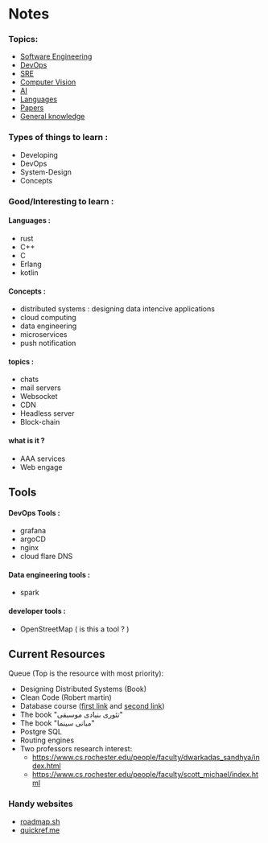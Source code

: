 # Notes

### Topics:
* [Software Engineering](https://github.com/parsaeisa/Notes/blob/main/Software%20engineering/readme.md)
* [DevOps](https://github.com/parsaeisa/Notes/blob/main/DevOps/README.md)
* [SRE](https://github.com/parsaeisa/Notes/blob/main/SRE/readme.md)
* [Computer Vision](https://github.com/parsaeisa/Notes/blob/main/Computer%20vision/readme.MD)
* [AI](https://github.com/parsaeisa/Notes/tree/main/AI)
* [Languages](https://github.com/parsaeisa/Notes/blob/main/Languages/readme.MD)
* [Papers](https://github.com/parsaeisa/Notes/blob/main/Papers.md)
* [General knowledge](https://github.com/parsaeisa/Notes/tree/main/General%20knowledge)

### Types of things to learn : 

* Developing 
* DevOps
* System-Design
* Concepts

### Good/Interesting to learn : 

#### Languages :
* rust
* C++
* C
* Erlang
* kotlin

#### Concepts :
* distributed systems : designing data intencive applications
* cloud computing 
* data engineering 
* microservices 
* push notification

#### topics :
* chats
* mail servers
* Websocket
* CDN
* Headless server
* Block-chain

#### what is it ? 
* AAA services
* Web engage

## Tools 

#### DevOps Tools :
* grafana 
* argoCD
* nginx
* cloud flare DNS

#### Data engineering tools :
* spark 

#### developer tools :
* OpenStreetMap ( is this a tool ? ) 

## Current Resources 

Queue (Top is the resource with most priority): 
- Designing Distributed Systems (Book)
- Clean Code (Robert martin)
- Database course ([first link](https://downloadlynet.ir/2023/29/96050/04/practical-database-design-blog-schema/13/?#/96050-udemy-212326100724.html) and [second link](https://downloadlynet.ir/2023/24/92503/02/database-design-implementation/21/?#/92503-amigosco-212326100524.html))
- The book "تئوری بنیادی موسیقی"
- The book "مبانی سینما"
- Postgre SQL
- Routing engines
- Two professors research interest:
    - https://www.cs.rochester.edu/people/faculty/dwarkadas_sandhya/index.html
    - https://www.cs.rochester.edu/people/faculty/scott_michael/index.html

### Handy websites 
- [roadmap.sh](https://roadmap.sh/)
- [quickref.me](https://quickref.me/)
